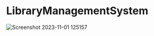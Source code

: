 # LibraryManagementSystem
![Screenshot 2023-11-01 125157](https://github.com/RKishne/LibraryManagementSystem/assets/99482503/7addb09e-8d9d-4f93-9ccf-555dbab9e7fa)
